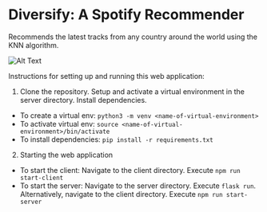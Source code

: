# Diversify: A Spotify Recommender

Recommends the latest tracks from any country around the world using the KNN algorithm.

![Alt Text]([https://github.com/faizaanvidhani/spotify-recommender/blob/main/spotify-recommender.gif](https://user-images.githubusercontent.com/39887209/211673802-d1603919-a8b0-4c13-a7d2-a2bc7dcdf18b.mov))

Instructions for setting up and running this web application:

1. Clone the repository. Setup and activate a virtual environment in the server directory. Install dependencies.

  * To create a virtual env: ```python3 -m venv <name-of-virtual-environment>```
  * To activate virtual env: ```source <name-of-virtual-environment>/bin/activate```
  * To install dependencies: ```pip install -r requirements.txt```

2. Starting the web application

  * To start the client: Navigate to the client directory. Execute ```npm run start-client```
  * To start the server: Navigate to the server directory. Execute ```flask run```. Alternatively, navigate to the client directory. Execute ```npm run start-server```

